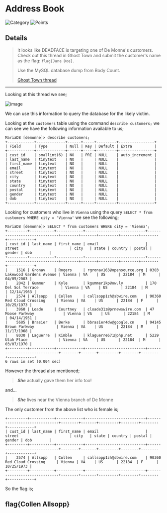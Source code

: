 # Address Book
![Category](http://img.shields.io/badge/Category-SQL-orange?style=for-the-badge) ![Points](http://img.shields.io/badge/Points-30-brightgreen?style=for-the-badge)

## Details

>It looks like DEADFACE is targeting one of De Monne's customers. Check out this thread in Ghost Town and submit the customer's name as the flag: `flag{Jane Doe}`.
>
> Use the MySQL database dump from Body Count.
>
> [Ghost Town thread](https://ghosttown.deadface.io/t/why-do-people-fall-for-this/62)
---

Looking at this thread we see;

![image](https://user-images.githubusercontent.com/73170900/137784427-54e86b4f-251c-4675-bb14-2d67df2e22b0.png)

We can use this information to query the database for the likely victim. 

Looking at the `customers` table using the command `describe customers;` we can see we have the following information available to us;

```
MariaDB [demonne]> describe customers;
+------------+-------------+------+-----+---------+----------------+
| Field      | Type        | Null | Key | Default | Extra          |
+------------+-------------+------+-----+---------+----------------+
| cust_id    | smallint(6) | NO   | PRI | NULL    | auto_increment |
| last_name  | tinytext    | NO   |     | NULL    |                |
| first_name | tinytext    | NO   |     | NULL    |                |
| email      | tinytext    | NO   |     | NULL    |                |
| street     | tinytext    | NO   |     | NULL    |                |
| city       | tinytext    | NO   |     | NULL    |                |
| state      | tinytext    | NO   |     | NULL    |                |
| country    | tinytext    | NO   |     | NULL    |                |
| postal     | tinytext    | NO   |     | NULL    |                |
| gender     | tinytext    | NO   |     | NULL    |                |
| dob        | tinytext    | NO   |     | NULL    |                |
+------------+-------------+------+-----+---------+----------------+
```

Looking for customers who live in `Vienna` using the query `SELECT * from customers WHERE city = 'Vienna'` we see the following;

```
MariaDB [demonne]> SELECT * from customers WHERE city = 'Vienna';
+---------+-----------+------------+---------------------------+------------------------------+--------+-------+---------+--------+--------+------------+
| cust_id | last_name | first_name | email                     | street                       | city   | state | country | postal | gender | dob        |
+---------+-----------+------------+---------------------------+------------------------------+--------+-------+---------+--------+--------+------------+
|    1516 | Gronav    | Rogers     | rgronav163@opensource.org | 0303 Lakewood Gardens Avenue | Vienna | VA    | US      | 22184  | M      | 04/05/2003 |
|    2042 | Gummer    | Kyle       | kgummer1kp@ow.ly          | 170 Del Sol Terrace          | Vienna | VA    | US      | 22184  | M      | 12/14/1963 |
|    2574 | Allsopp   | Collen     | callsopp1zh@sbwire.com    | 90360 Red Cloud Crossing     | Vienna | VA    | US      | 22184  | F      | 10/25/1973 |
|    3960 | Loade     | Courtney   | cloade31z@prnewswire.com  | 47 Moose Parkway             | Vienna | VA    | US      | 22184  | M      | 04/14/1951 |
|    5685 | Brasier   | Berke      | bbrasier4dw@google.cn     | 94145 Brown Parkway          | Vienna | VA    | US      | 22184  | M      | 11/17/1968 |
|    8030 | Laguerre  | Kimble     | klaguerre671@php.net      | 5229 Utah Place              | Vienna | VA    | US      | 22184  | M      | 03/07/1970 |
+---------+-----------+------------+---------------------------+------------------------------+--------+-------+---------+--------+--------+------------+
6 rows in set (0.004 sec)
```

However the thread also mentioned;
> ***She*** actually gave them her info too! 

and...

> ***She*** lives near the Vienna branch of De Monne 

The only customer from the above list who is female is;
```
+---------+-----------+------------+---------------------------+------------------------------+--------+-------+---------+--------+--------+------------+
| cust_id | last_name | first_name | email                     | street                       | city   | state | country | postal | gender | dob        |
+---------+-----------+------------+---------------------------+------------------------------+--------+-------+---------+--------+--------+------------+
|    2574 | Allsopp   | Collen     | callsopp1zh@sbwire.com    | 90360 Red Cloud Crossing     | Vienna | VA    | US      | 22184  | F      | 10/25/1973 |
+---------+-----------+------------+---------------------------+------------------------------+--------+-------+---------+--------+--------+------------+
```

So the flag is;

## flag{Collen Allsopp}
